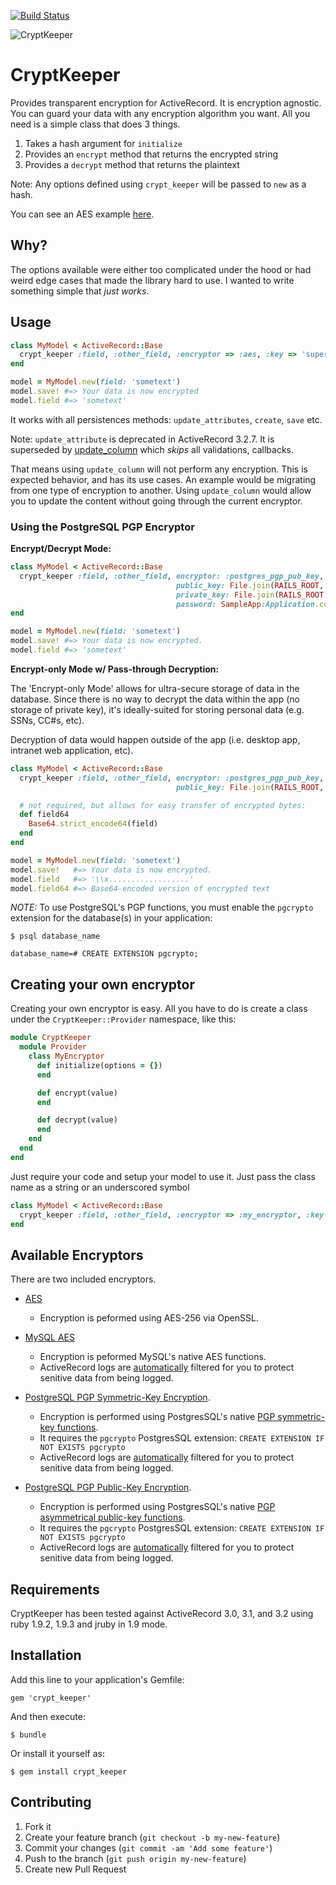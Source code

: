 [![Build Status](https://secure.travis-ci.org/jmazzi/crypt_keeper.png?branch=master)](http://travis-ci.org/jmazzi/crypt_keeper)

![CryptKeeper](http://i.imgur.com/qf0aD.jpg)

# CryptKeeper

Provides transparent encryption for ActiveRecord. It is encryption agnostic.
You can guard your data with any encryption algorithm you want. All you need
is a simple class that does 3 things.

1. Takes a hash argument for `initialize`
2. Provides an `encrypt` method that returns the encrypted string
3. Provides a `decrypt` method that returns the plaintext

Note: Any options defined using `crypt_keeper` will be passed to `new` as a
hash.

You can see an AES example [here](https://github.com/jmazzi/crypt_keeper/blob/master/lib/crypt_keeper/provider/aes.rb).

## Why?

The options available were either too complicated under the hood or had weird
edge cases that made the library hard to use. I wanted to write something
simple that *just works*.

## Usage

```ruby
class MyModel < ActiveRecord::Base
  crypt_keeper :field, :other_field, :encryptor => :aes, :key => 'super_good_password'
end

model = MyModel.new(field: 'sometext')
model.save! #=> Your data is now encrypted
model.field #=> 'sometext'
```

It works with all persistences methods: `update_attributes`, `create`, `save`
etc.

Note: `update_attribute` is deprecated in ActiveRecord 3.2.7. It is superseded
by [update_column](http://apidock.com/rails/ActiveRecord/Persistence/update_column)
which _skips_ all validations, callbacks.

That means using `update_column` will not perform any encryption. This is
expected behavior, and has its use cases. An example would be migrating from
one type of encryption to another. Using `update_column` would allow you to
update the content without going through the current encryptor.

### Using the PostgreSQL PGP Encryptor

**Encrypt/Decrypt Mode:**

```ruby
class MyModel < ActiveRecord::Base
  crypt_keeper :field, :other_field, encryptor: :postgres_pgp_pub_key,
                                     public_key: File.join(RAILS_ROOT,'config','public.key'),
                                     private_key: File.join(RAILS_ROOT,'config','private.key'),
                                     password: SampleApp:Application.config.pgp_password
end

model = MyModel.new(field: 'sometext')
model.save! #=> Your data is now encrypted.
model.field #=> 'sometext'
```

**Encrypt-only Mode w/ Pass-through Decryption:**

The 'Encrypt-only Mode' allows for ultra-secure storage of data in the database.
Since there is no way to decrypt the data within the app (no storage of private
key), it's ideally-suited for storing personal data (e.g. SSNs, CC#s, etc).

Decryption of data would happen outside of the app (i.e. desktop app, intranet
web application, etc).

```ruby
class MyModel < ActiveRecord::Base
  crypt_keeper :field, :other_field, encryptor: :postgres_pgp_pub_key,
                                     public_key: File.join(RAILS_ROOT,'config','public.key')

  # not required, but allows for easy transfer of encrypted bytes:
  def field64
    Base64.strict_encode64(field)
  end
end

model = MyModel.new(field: 'sometext')
model.save!   #=> Your data is now encrypted.
model.field   #=> '\\x..................'
model.field64 #=> Base64-encoded version of encrypted text
```
*NOTE:* To use PostgreSQL's PGP functions, you must enable the `pgcrypto`
extension for the database(s) in your application:

```
$ psql database_name

database_name=# CREATE EXTENSION pgcrypto;
```

## Creating your own encryptor

Creating your own encryptor is easy. All you have to do is create a class
under the `CryptKeeper::Provider` namespace, like this:

```ruby
module CryptKeeper
  module Provider
    class MyEncryptor
      def initialize(options = {})
      end

      def encrypt(value)
      end

      def decrypt(value)
      end
    end
  end
end

```

Just require your code and setup your model to use it. Just pass the class name
as a string or an underscored symbol

```ruby
class MyModel < ActiveRecord::Base
  crypt_keeper :field, :other_field, :encryptor => :my_encryptor, :key => 'super_good_password'
end
```

## Available Encryptors

There are two included encryptors.

* [AES](https://github.com/jmazzi/crypt_keeper/blob/master/lib/crypt_keeper/provider/aes.rb)
  * Encryption is peformed using AES-256 via OpenSSL.


* [MySQL AES](https://github.com/jmazzi/crypt_keeper/blob/master/lib/crypt_keeper/provider/mysql_aes.rb)
  * Encryption is peformed MySQL's native AES functions.
  * ActiveRecord logs are [automatically](https://github.com/jmazzi/crypt_keeper/blob/master/lib/crypt_keeper/log_subscriber/mysql_aes.rb)
    filtered for you to protect senitive data from being logged.


* [PostgreSQL PGP Symmetric-Key Encryption](https://github.com/jmazzi/crypt_keeper/blob/master/lib/crypt_keeper/provider/postgres_pgp.rb).
  * Encryption is performed using PostgresSQL's native [PGP symmetric-key functions](http://www.postgresql.org/docs/9.1/static/pgcrypto.html).
  * It requires the `pgcrypto` PostgresSQL extension:
    `CREATE EXTENSION IF NOT EXISTS pgcrypto`
  * ActiveRecord logs are [automatically](https://github.com/jmazzi/crypt_keeper/blob/master/lib/crypt_keeper/log_subscriber/postgres_pgp.rb)
    filtered for you to protect senitive data from being logged.


* [PostgreSQL PGP Public-Key Encryption](https://github.com/jmazzi/crypt_keeper/blob/master/lib/crypt_keeper/provider/postgres_pgp_pub_key.rb).
  * Encryption is performed using PostgresSQL's native [PGP asymmetrical public-key functions](http://www.postgresql.org/docs/9.1/static/pgcrypto.html#AEN136363).
  * It requires the `pgcrypto` PostgresSQL extension:
    `CREATE EXTENSION IF NOT EXISTS pgcrypto`
  * ActiveRecord logs are [automatically](https://github.com/jmazzi/crypt_keeper/blob/master/lib/crypt_keeper/log_subscriber/postgres_pgp_pub_key.rb)
    filtered for you to protect senitive data from being logged.

## Requirements

CryptKeeper has been tested against ActiveRecord 3.0, 3.1, and 3.2 using ruby
1.9.2, 1.9.3 and jruby in 1.9 mode.

## Installation

Add this line to your application's Gemfile:

    gem 'crypt_keeper'

And then execute:

    $ bundle

Or install it yourself as:

    $ gem install crypt_keeper


## Contributing

1. Fork it
2. Create your feature branch (`git checkout -b my-new-feature`)
3. Commit your changes (`git commit -am 'Add some feature'`)
4. Push to the branch (`git push origin my-new-feature`)
5. Create new Pull Request
